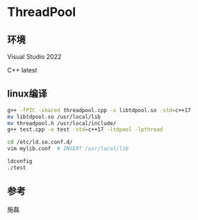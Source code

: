 # ThreadPool

## 环境

Visual Studio 2022

C++  latest 



## linux编译

```bash
g++ -fPIC -shared threadpool.cpp -o libtdpool.so -std=c++17
mv libtdpool.so /usr/local/lib
mv threadpool.h /usr/local/include/
g++ test.cpp -o test -std=c++17 -ltdpool -lpthread

cd /etc/ld.so.conf.d/
vim mylib.conf  # INSERT /usr/local/lib

ldconfig
./test
```





## 参考

施磊
